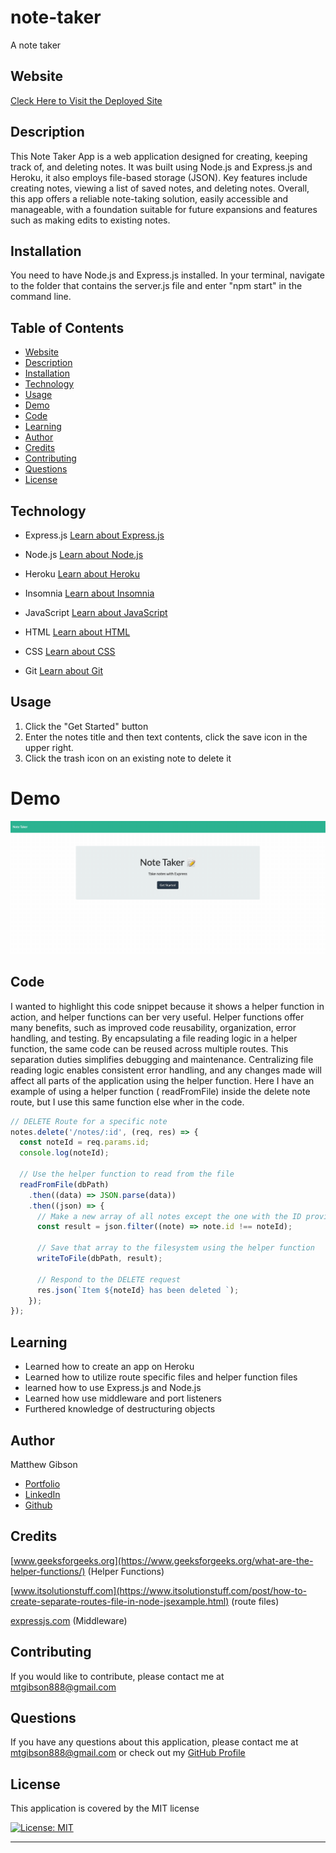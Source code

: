 # note-taker

A note taker

## Website

[Cleck Here to Visit the Deployed Site](https://mtg-note-taker.herokuapp.com/)

## Description

This Note Taker App is a web application designed for creating, keeping track of, and deleting notes. It was built using Node.js and Express.js and Heroku, it also employs file-based storage (JSON). Key features include creating notes, viewing a list of saved notes, and deleting notes. Overall, this app offers a reliable note-taking solution, easily accessible and manageable, with a foundation suitable for future expansions and features such as making edits to existing notes.

## Installation

You need to have Node.js and Express.js installed. In your terminal, navigate to the folder that contains the server.js file and enter "npm start" in the command line.

## Table of Contents

- [Website](#website)
- [Description](#description)
- [Installation](#installation)
- [Technology](#technology)
- [Usage](#usage)
- [Demo](#demo)
- [Code](#code)
- [Learning](#learning)
- [Author](#author)
- [Credits](#credits)
- [Contributing](#Contributing)
- [Questions](#questions)
- [License](#license)

## Technology

- Express.js
  [Learn about Express.js](https://expressjs.com/)

- Node.js
  [Learn about Node.js](https://nodejs.org/en)

- Heroku
  [Learn about Heroku](https://www.heroku.com/home)

- Insomnia
  [Learn about Insomnia](https://insomnia.rest/)

- JavaScript
  [Learn about JavaScript](https://developer.mozilla.org/en-US/docs/Web/JavaScript)

- HTML
  [Learn about HTML](https://developer.mozilla.org/en-US/docs/Web/HTML)

- CSS
  [Learn about CSS](https://developer.mozilla.org/en-US/docs/Web/CSS)

- Git
  [Learn about Git](https://git-scm.com/)

## Usage

1. Click the "Get Started" button
2. Enter the notes title and then text contents, click the save icon in the upper right.
3. Click the trash icon on an existing note to delete it

# Demo

![Alt Text](/images/2023-04-28%2020.02.35.gif)

## Code

I wanted to highlight this code snippet because it shows a helper function in action, and helper functions can ber very useful. Helper functions offer many benefits, such as improved code reusability, organization, error handling, and testing. By encapsulating a file reading logic in a helper function, the same code can be reused across multiple routes. This separation duties simplifies debugging and maintenance. Centralizing file reading logic enables consistent error handling, and any changes made will affect all parts of the application using the helper function. Here I have an example of using a helper function ( readFromFile) inside the delete note route, but I use this same function else wher in the code.

```JavaScript
// DELETE Route for a specific note
notes.delete('/notes/:id', (req, res) => {
  const noteId = req.params.id;
  console.log(noteId);

  // Use the helper function to read from the file
  readFromFile(dbPath)
    .then((data) => JSON.parse(data))
    .then((json) => {
      // Make a new array of all notes except the one with the ID provided in the URL
      const result = json.filter((note) => note.id !== noteId);

      // Save that array to the filesystem using the helper function
      writeToFile(dbPath, result);

      // Respond to the DELETE request
      res.json(`Item ${noteId} has been deleted `);
    });
});

```

## Learning

- Learned how to create an app on Heroku
- Learned how to utilize route specific files and helper function files
- learned how to use Express.js and Node.js
- Learned how use middleware and port listeners
- Furthered knowledge of destructuring objects

## Author

Matthew Gibson

- [Portfolio](https://github.com/ohSweetWampum)
- [LinkedIn](https://www.linkedin.com/in/matthew-gibson-6b9b12237/)
- [Github](https://github.com/ohSweetWampum)

## Credits

[www.geeksforgeeks.org](https://www.geeksforgeeks.org/what-are-the-helper-functions/)
(Helper Functions)

[www.itsolutionstuff.com](https://www.itsolutionstuff.com/post/how-to-create-separate-routes-file-in-node-jsexample.html)
(route files)

[expressjs.com](https://expressjs.com/en/guide/using-middleware.html)
(Middleware)

## Contributing

If you would like to contribute, please contact me at [mtgibson888@gmail.com](mailto:mtgibson888@gmail.com)

## Questions

If you have any questions about this application, please contact me at [mtgibson888@gmail.com](mailto:mtgibson888@gmail.com) or check out my [GitHub Profile](https://github.com/ohSweetWampum)

## License

This application is covered by the MIT license

[![License: MIT](https://img.shields.io/badge/License-MIT-yellow.svg)](https://opensource.org/licenses/MIT)

---

```

```

